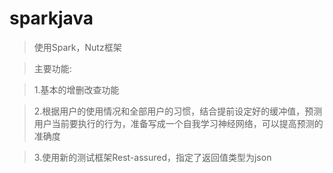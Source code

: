 # sparkjava
> 使用Spark，Nutz框架 

> 主要功能: 

> 1.基本的增删改查功能 

> 2.根据用户的使用情况和全部用户的习惯，结合提前设定好的缓冲值，预测用户当前要执行的行为，准备写成一个自我学习神经网络，可以提高预测的准确度

> 3.使用新的测试框架Rest-assured，指定了返回值类型为json
